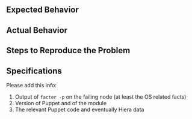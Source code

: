 ## Expected Behavior

## Actual Behavior

## Steps to Reproduce the Problem

## Specifications

Please add this info:

1.  Output of `facter -p` on the failing node (at least the OS related facts)
2.  Version of Puppet and of the module
3.  The relevant Puppet code and eventually Hiera data
